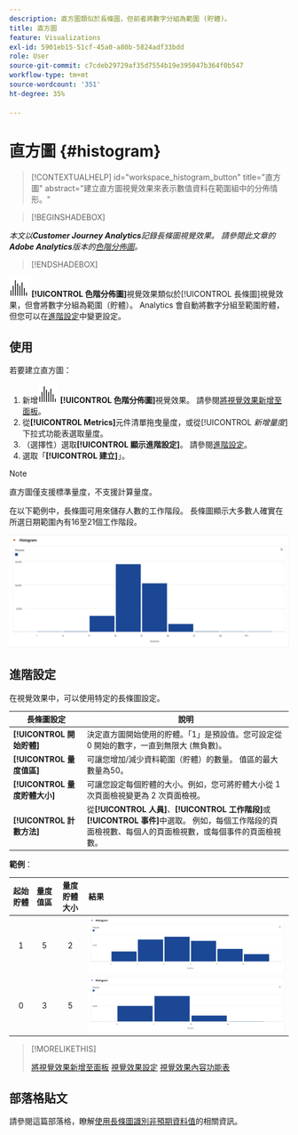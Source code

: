 ```yaml
---
description: 直方圖類似於長條圖，但前者將數字分組為範圍 (貯體)。
title: 直方圖
feature: Visualizations
exl-id: 5901eb15-51cf-45a0-a80b-5824adf33bdd
role: User
source-git-commit: c7cdeb29729af35d7554b19e395047b364f0b547
workflow-type: tm+mt
source-wordcount: '351'
ht-degree: 35%

---
```


# 直方圖 {#histogram}

<!-- markdownlint-disable MD034 -->

>[!CONTEXTUALHELP]
>id="workspace_histogram_button"
>title="直方圖"
>abstract="建立直方圖視覺效果來表示數值資料在範圍組中的分佈情形。"

<!-- markdownlint-enable MD034 -->


>[!BEGINSHADEBOX]

*本文以&#x200B;**Customer Journey Analytics**記錄長條圖視覺效果。 請參閱此文章的&#x200B;**Adobe Analytics**版本的[色階分佈圖](https://experienceleague.adobe.com/en/docs/analytics/analyze/analysis-workspace/visualizations/histogram)。*

>[!ENDSHADEBOX]


![色階分佈圖](/help/assets/icons/Histogram.svg) **[!UICONTROL 色階分佈圖]**&#x200B;視覺效果類似於[!UICONTROL 長條圖]視覺效果，但會將數字分組為範圍（貯體）。 Analytics 會自動將數字分組至範圍貯體，但您可以在[進階設定](#advanced-settings)中變更設定。

## 使用

若要建立直方圖：

1. 新增![色階分佈圖](/help/assets/icons/Histogram.svg) **[!UICONTROL 色階分佈圖]**&#x200B;視覺效果。 請參閱[將視覺效果新增至面板](freeform-analysis-visualizations.md#add-visualizations-to-a-panel)。
1. 從&#x200B;**[!UICONTROL Metrics]**&#x200B;元件清單拖曳量度，或從&#x200B;[!UICONTROL *新增量度*]&#x200B;下拉式功能表選取量度。
1. （選擇性）選取&#x200B;**[!UICONTROL 顯示進階設定]**。 請參閱[進階設定](#advanced-settings)。
1. 選取「**[!UICONTROL 建立]**」。

>[!NOTE]
>
>直方圖僅支援標準量度，不支援計算量度。

在以下範例中，長條圖可用來儲存人數的工作階段。 長條圖顯示大多數人確實在所選日期範圍內有16至21個工作階段。

![](assets/histogram.png)

## 進階設定

在視覺效果中，可以使用特定的長條圖設定。

| 長條圖設定 | 說明 |
|---|---|
| **[!UICONTROL 開始貯體]** | 決定直方圖開始使用的貯體。「1」是預設值。您可設定從 0 開始的數字，一直到無限大 (無負數)。 |
| **[!UICONTROL 量度值區]** | 可讓您增加/減少資料範圍（貯體）的數量。 值區的最大數量為50。 |
| **[!UICONTROL 量度貯體大小]** | 可讓您設定每個貯體的大小。例如，您可將貯體大小從 1 次頁面檢視變更為 2 次頁面檢視。 |
| **[!UICONTROL 計數方法]** | 從&#x200B;**[!UICONTROL 人員]**、**[!UICONTROL 工作階段]**&#x200B;或&#x200B;**[!UICONTROL 事件]**&#x200B;中選取。 例如，每個工作階段的頁面檢視數、每個人的頁面檢視數，或每個事件的頁面檢視數。 |

<!--Russ or Meike - Check Hit Type link above. -->

**範例**：

| 起始貯體 | 量度值區 | 量度貯體大小 | 結果 |
|:----:|:--:|:--:|:--|
| 1 | 5 | 2 | ![色階分佈圖，開始貯體1，量度貯體5，量度貯體大小2](assets/histogram-1-5-2.png) |
| 0 | 3 | 5 | ![色階分佈圖，起始貯體0，量度貯體3，量度貯體大小5](assets/histogram-0-3-5.png) |

>[!MORELIKETHIS]
>
>[將視覺效果新增至面板](/help/analysis-workspace/visualizations/freeform-analysis-visualizations.md#add-visualizations-to-a-panel)
>[視覺效果設定](/help/analysis-workspace/visualizations/freeform-analysis-visualizations.md#settings)
>[視覺效果內容功能表](/help/analysis-workspace/visualizations/freeform-analysis-visualizations.md#context-menu)
>


## 部落格貼文

請參閱這篇部落格，瞭解[使用長條圖識別非預期資料值](https://experienceleaguecommunities.adobe.com/t5/adobe-analytics-blogs/using-histograms-to-identify-unexpected-data-values/ba-p/596168)的相關資訊。
